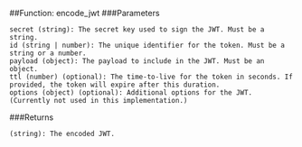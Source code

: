 

##Function: encode_jwt
###Parameters

    secret (string): The secret key used to sign the JWT. Must be a string.
    id (string | number): The unique identifier for the token. Must be a string or a number.
    payload (object): The payload to include in the JWT. Must be an object.
    ttl (number) (optional): The time-to-live for the token in seconds. If provided, the token will expire after this duration.
    options (object) (optional): Additional options for the JWT. (Currently not used in this implementation.)

###Returns

    (string): The encoded JWT.